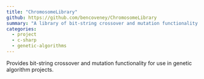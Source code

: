 ```yaml
---
title: "ChromosomeLibrary"
github: https://github.com/bencoveney/ChromosomeLibrary
summary: "A library of bit-string crossover and mutation functionality for use in genetic algorithm projects."
categories:
  - project
  - c-sharp
  - genetic-algorithms
---
```


Provides bit-string crossover and mutation functionality for use in genetic algorithm projects.
